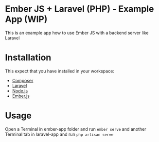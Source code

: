 # Ember JS + Laravel (PHP) - Example App (WIP)
This is an example app how to use Ember JS with a backend server like Laravel

# Installation
This expect that you have installed in your workspace:
* [Composer](http://getcomposer.org)
* [Laravel](http://laravel.com)
* [Node.js](https:/nodejs.org)
* [Ember.js](https://emberjs.com)

# Usage
Open a Terminal in ember-app folder and run `ember serve` and another Terminal tab in laravel-app and run `php artisan serve`
